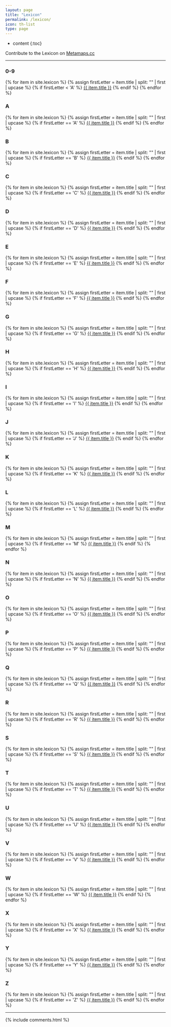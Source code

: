 ```yaml
---
layout: page
title: "Lexicon"
permalink: /lexicon/
icon: th-list
type: page
---
```


* content
{:toc}

Contribute to the Lexicon on [Metamaps.cc](https://metamaps.cc/maps/2814)

***

### 0-9
{% for item in site.lexicon %}
{% assign firstLetter = item.title | split: "" | first | upcase %}
{% if firstLetter < 'A' %}
<a href="{{ item.url }}">{{ item.title }}</a>
{% endif %}
{% endfor %}
### A
{% for item in site.lexicon %}
{% assign firstLetter = item.title | split: "" | first | upcase %}
{% if firstLetter == 'A' %}
<a href="{{ item.url }}">{{ item.title }}</a>
{% endif %}
{% endfor %}
### B
{% for item in site.lexicon %}
{% assign firstLetter = item.title | split: "" | first | upcase %}
{% if firstLetter == 'B' %}
<a href="{{ item.url }}">{{ item.title }}</a>
{% endif %}
{% endfor %}
### C
{% for item in site.lexicon %}
{% assign firstLetter = item.title | split: "" | first | upcase %}
{% if firstLetter == 'C' %}
<a href="{{ item.url }}">{{ item.title }}</a>
{% endif %}
{% endfor %}
### D
{% for item in site.lexicon %}
{% assign firstLetter = item.title | split: "" | first | upcase %}
{% if firstLetter == 'D' %}
<a href="{{ item.url }}">{{ item.title }}</a>
{% endif %}
{% endfor %}
### E
{% for item in site.lexicon %}
{% assign firstLetter = item.title | split: "" | first | upcase %}
{% if firstLetter == 'E' %}
<a href="{{ item.url }}">{{ item.title }}</a>
{% endif %}
{% endfor %}
### F
{% for item in site.lexicon %}
{% assign firstLetter = item.title | split: "" | first | upcase %}
{% if firstLetter == 'F' %}
<a href="{{ item.url }}">{{ item.title }}</a>
{% endif %}
{% endfor %}
### G
{% for item in site.lexicon %}
{% assign firstLetter = item.title | split: "" | first | upcase %}
{% if firstLetter == 'G' %}
<a href="{{ item.url }}">{{ item.title }}</a>
{% endif %}
{% endfor %}
### H
{% for item in site.lexicon %}
{% assign firstLetter = item.title | split: "" | first | upcase %}
{% if firstLetter == 'H' %}
<a href="{{ item.url }}">{{ item.title }}</a>
{% endif %}
{% endfor %}
### I
{% for item in site.lexicon %}
{% assign firstLetter = item.title | split: "" | first | upcase %}
{% if firstLetter == 'I' %}
<a href="{{ item.url }}">{{ item.title }}</a>
{% endif %}
{% endfor %}
### J
{% for item in site.lexicon %}
{% assign firstLetter = item.title | split: "" | first | upcase %}
{% if firstLetter == 'J' %}
<a href="{{ item.url }}">{{ item.title }}</a>
{% endif %}
{% endfor %}
### K
{% for item in site.lexicon %}
{% assign firstLetter = item.title | split: "" | first | upcase %}
{% if firstLetter == 'K' %}
<a href="{{ item.url }}">{{ item.title }}</a>
{% endif %}
{% endfor %}
### L
{% for item in site.lexicon %}
{% assign firstLetter = item.title | split: "" | first | upcase %}
{% if firstLetter == 'L' %}
<a href="{{ item.url }}">{{ item.title }}</a>
{% endif %}
{% endfor %}
### M
{% for item in site.lexicon %}
{% assign firstLetter = item.title | split: "" | first | upcase %}
{% if firstLetter == 'M' %}
<a href="{{ item.url }}">{{ item.title }}</a>
{% endif %}
{% endfor %}
### N
{% for item in site.lexicon %}
{% assign firstLetter = item.title | split: "" | first | upcase %}
{% if firstLetter == 'N' %}
<a href="{{ item.url }}">{{ item.title }}</a>
{% endif %}
{% endfor %}
### O
{% for item in site.lexicon %}
{% assign firstLetter = item.title | split: "" | first | upcase %}
{% if firstLetter == 'O' %}
<a href="{{ item.url }}">{{ item.title }}</a>
{% endif %}
{% endfor %}
### P
{% for item in site.lexicon %}
{% assign firstLetter = item.title | split: "" | first | upcase %}
{% if firstLetter == 'P' %}
<a href="{{ item.url }}">{{ item.title }}</a>
{% endif %}
{% endfor %}
### Q
{% for item in site.lexicon %}
{% assign firstLetter = item.title | split: "" | first | upcase %}
{% if firstLetter == 'Q' %}
<a href="{{ item.url }}">{{ item.title }}</a>
{% endif %}
{% endfor %}
### R
{% for item in site.lexicon %}
{% assign firstLetter = item.title | split: "" | first | upcase %}
{% if firstLetter == 'R' %}
<a href="{{ item.url }}">{{ item.title }}</a>
{% endif %}
{% endfor %}
### S
{% for item in site.lexicon %}
{% assign firstLetter = item.title | split: "" | first | upcase %}
{% if firstLetter == 'S' %}
<a href="{{ item.url }}">{{ item.title }}</a>
{% endif %}
{% endfor %}
### T
{% for item in site.lexicon %}
{% assign firstLetter = item.title | split: "" | first | upcase %}
{% if firstLetter == 'T' %}
<a href="{{ item.url }}">{{ item.title }}</a>
{% endif %}
{% endfor %}
### U
{% for item in site.lexicon %}
{% assign firstLetter = item.title | split: "" | first | upcase %}
{% if firstLetter == 'U' %}
<a href="{{ item.url }}">{{ item.title }}</a>
{% endif %}
{% endfor %}
### V
{% for item in site.lexicon %}
{% assign firstLetter = item.title | split: "" | first | upcase %}
{% if firstLetter == 'V' %}
<a href="{{ item.url }}">{{ item.title }}</a>
{% endif %}
{% endfor %}
### W
{% for item in site.lexicon %}
{% assign firstLetter = item.title | split: "" | first | upcase %}
{% if firstLetter == 'W' %}
<a href="{{ item.url }}">{{ item.title }}</a>
{% endif %}
{% endfor %}
### X
{% for item in site.lexicon %}
{% assign firstLetter = item.title | split: "" | first | upcase %}
{% if firstLetter == 'X' %}
<a href="{{ item.url }}">{{ item.title }}</a>
{% endif %}
{% endfor %}
### Y
{% for item in site.lexicon %}
{% assign firstLetter = item.title | split: "" | first | upcase %}
{% if firstLetter == 'Y' %}
<a href="{{ item.url }}">{{ item.title }}</a>
{% endif %}
{% endfor %}
### Z
{% for item in site.lexicon %}
{% assign firstLetter = item.title | split: "" | first | upcase %}
{% if firstLetter == 'Z' %}
<a href="{{ item.url }}">{{ item.title }}</a>
{% endif %}
{% endfor %}



***


{% include comments.html %}
